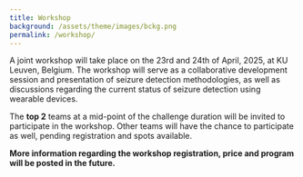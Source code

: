 ```yaml
---
title: Workshop
background: /assets/theme/images/bckg.png
permalink: /workshop/
---
```


A joint workshop will take place on the 23rd and 24th of April, 2025, at KU Leuven, Belgium. The workshop will serve as a collaborative development session and presentation of seizure detection methodologies, as well as discussions regarding the current status of seizure detection using wearable devices.


The **top 2** teams at a mid-point of the challenge duration will be invited to participate in the workshop. Other teams will have the chance to participate as well, pending registration and spots available.

**More information regarding the workshop registration, price and program will be posted in the future.**
